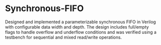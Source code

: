 # Synchronous-FIFO
Designed and implemented a parameterizable synchronous FIFO in Verilog with configurable data width and depth. The design includes full/empty flags to handle overflow and underflow conditions and was verified using a testbench for sequential and mixed read/write operations.
